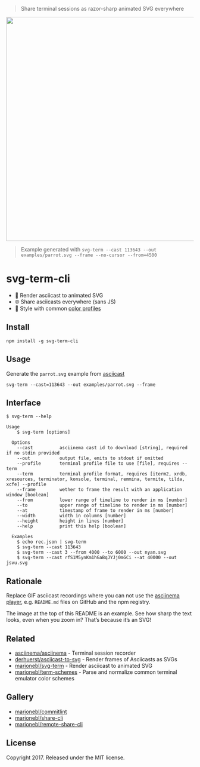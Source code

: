 > Share terminal sessions as razor-sharp animated SVG everywhere

<p align="center">
  <img width="600" src="https://cdn.rawgit.com/marionebl/svg-term-cli/6042b7ec/examples/parrot.svg">
</p>

> Example generated with `svg-term --cast 113643 --out examples/parrot.svg --frame --no-cursor --from=4500`

# svg-term-cli

* 💄 Render asciicast to animated SVG
* 🌐 Share asciicasts everywhere (sans JS)
* 🤖 Style with common [color profiles](https://github.com/marionebl/term-schemes#supported-formats)

## Install

```
npm install -g svg-term-cli
```

## Usage

Generate the `parrot.svg` example from [asciicast](https://asciinema.org/a/113643)

```
svg-term --cast=113643 --out examples/parrot.svg --frame
```

## Interface

```
$ svg-term --help

Usage
    $ svg-term [options]

  Options
    --cast          asciinema cast id to download [string], required if no stdin provided
    --out           output file, emits to stdout if omitted
    --profile       terminal profile file to use [file], requires --term
    --term          terminal profile format, requires [iterm2, xrdb, xresources, terminator, konsole, terminal, remmina, termite, tilda, xcfe] --profile
    --frame         wether to frame the result with an application window [boolean]
    --from          lower range of timeline to render in ms [number]
    --to            upper range of timeline to render in ms [number]
    --at            timestamp of frame to render in ms [number]
    --width         width in columns [number]
    --height        height in lines [number]
    --help          print this help [boolean]

  Examples
    $ echo rec.json | svg-term
    $ svg-term --cast 113643
    $ svg-term --cast 3 --from 4000 --to 6000 --out nyan.svg
    $ svg-term --cast rfS1M5ynKm1hGaBqJYJj0mGCi --at 40000 --out jsvu.svg
```

## Rationale

Replace GIF asciicast recordings where you can not use the [asciinema player](https://asciinema.org/), e.g. `README.md` files on GitHub and the npm registry.

The image at the top of this README is an example. See how sharp the text looks, even when you zoom in? That’s because it’s an SVG!

## Related

* [asciinema/asciinema](https://github.com/asciinema/asciinema) - Terminal session recorder
* [derhuerst/asciicast-to-svg](https://github.com/derhuerst/asciicast-to-svg) - Render frames of Asciicasts as SVGs
* [marionebl/svg-term](https://github.com/marionebl/svg-term) - Render asciicast to animated SVG
* [marionebl/term-schemes](https://github.com/marionebl/term-schemes) - Parse and normalize common terminal emulator color schemes

## Gallery

* [marionebl/commitlint](https://github.com/marionebl/commitlint)
* [marionebl/share-cli](https://github.com/marionebl/share-cli)
* [marionebl/remote-share-cli](https://github.com/marionebl/remote-share-cli)

## License

Copyright 2017. Released under the MIT license.
